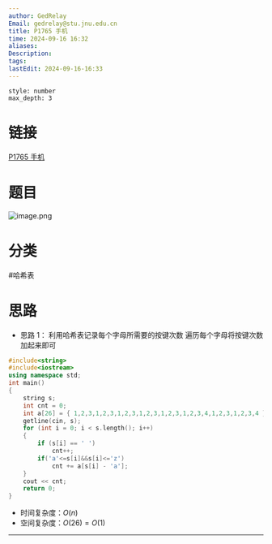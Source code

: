 ```yaml
---
author: GedRelay
Email: gedrelay@stu.jnu.edu.cn
title: P1765 手机
time: 2024-09-16 16:32
aliases: 
Description: 
tags: 
lastEdit: 2024-09-16-16:33
---
```


```toc
style: number
max_depth: 3
```

# 链接
[P1765 手机](https://www.luogu.com.cn/problem/P1765) 

# 题目
![image.png](https://ged-pic-bed.oss-cn-guangzhou.aliyuncs.com/img/202409161632168.png)


# 分类
#哈希表 

# 思路
- 思路 1：
利用哈希表记录每个字母所需要的按键次数
遍历每个字母将按键次数加起来即可


```cpp
#include<string>
#include<iostream>
using namespace std;
int main()
{
	string s;
	int cnt = 0;
	int a[26] = { 1,2,3,1,2,3,1,2,3,1,2,3,1,2,3,1,2,3,4,1,2,3,1,2,3,4 };
	getline(cin, s);
	for (int i = 0; i < s.length(); i++)
	{
		if (s[i] == ' ')
			cnt++;
		if('a'<=s[i]&&s[i]<='z')
			cnt += a[s[i] - 'a'];
	}
	cout << cnt;
	return 0;
}
```


- 时间复杂度：${O\left( n \right)  }$ 
- 空间复杂度：${O\left( 26 \right) =O\left( 1 \right)  }$ 


---

